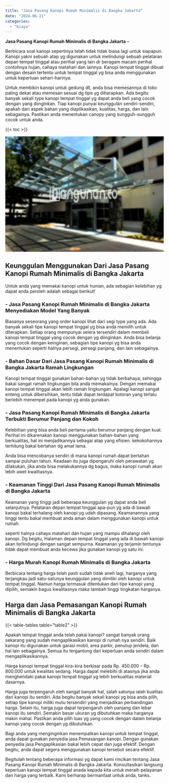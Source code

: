 ```yaml
---
title: "Jasa Pasang Kanopi Rumah Minimalis di Bangka Jakarta"
date: "2024-06-21"
categories: 
  - "biaya"
---
```


**Jasa Pasang Kanopi Rumah Minimalis di Bangka Jakarta** –

Berbicara soal kanopi sepertinya telah tidak tidak biasa lagi untuk siapapun. Kanopi yakni sebuah atap yg digunakan untuk melindungi sebuah pelataran depan tempat tinggal atau perihal yang lain dr beragam macam perihal contohnya hujan, cahaya matahari dan lainnya. Kanopi tempat tinggal dibuat dengan desain tertentu untuk tempat tinggal yg bisa anda menggunakan untuk keperluan sehari-harinya.

Untuk membikin kanopi untuk gedung dll, anda bisa memesannya di toko paling dekat atau memesan sesuai dg tipe yg diharapkan. Ada begitu banyak sekali type kanopi tempat tinggal yg dapat anda beli yang cocok dengan yang diinginkan. Tiap kanopi punyai keunggulan sendiri-sendiri, apakah dari aspek bahan yang diaplikasikan, kualitas, harga, dan lain sebagainya. Pastikan anda menentukan canopy yang sungguh-sungguh cocok untuk anda.

{{< toc >}}

![Jasa Pasang Kanopi Rumah Minimalis di Bangka Jakarta](/images/harga-kanopi-minimalis-32.png)

## Keunggulan Menggunakan Dari Jasa Pasang Kanopi Rumah Minimalis di Bangka Jakarta

Untuk anda yang memakai kanopi untuk hunian, ada sebagian kelebihan yg dapat anda peroleh adalah sebagai berikut!

### \- Jasa Pasang Kanopi Rumah Minimalis di Bangka Jakarta Menyediakan Model Yang Banyak

Biasanya seseorang yang order kanopi lihat dari segi type yang ada. Ada banyak sekali tipe kanopi tempat tinggal yg bisa anda memilih untuk diterapkan. Setiap orang mempunyai selera tersendiri dalam membeli kanopi tempat tinggal yang cocok dengan yg diinginkan. Anda bisa belanja yang cocok dengan keinginan, sebagian tipe kanopi yg bisa anda menentukan seperti halnya persegi, persegi panjang, dan lain sebagainya.

### \- Bahan Dasar Dari Jasa Pasang Kanopi Rumah Minimalis di Bangka Jakarta Ramah Lingkungan

Kanopi tempat tinggal gunakan bahan-bahan yg tidak berbahaya, sehingga bakal sangat ramah lingkungan bila anda memakainya. Dengan memakai kanopi tempat tinggal akan lebih ramah lingkungan. Apalagi kanopi sangat enteng untuk dibersihkan, tentu tidak dapat terdapat kotoran yang terlalu berlebih menempel pada kanopi yg anda gunakan.

### \- Jasa Pasang Kanopi Rumah Minimalis di Bangka Jakarta Terbukti Berumur Panjang dan Kokoh

Kelebihan yang bisa anda beli pertama yaitu berumur panjang dengan kuat. Perihal ini dikarenakan kanopi menggunakan bahan-bahan yang berkualitas, hal ini menjadikannya sebagai atap yang efisien. kekokohannya terhitung bakal bertahan dg amat lama.

Anda bisa mencobanya sendiri di mana kanopi rumah dapat bertahan sampai puluhan tahun. Keadaan itu juga dipengaruhi oleh perawatan yg dilakukan, jika anda bisa melakukannya dg bagus, maka kanopi rumah akan lebih awet kwalitasnya.

### \- Keamanan Tinggi Dari Jasa Pasang Kanopi Rumah Minimalis di Bangka Jakarta

Keamanan yang tinggi jadi beberapa keunggulan yg dapat anda beli selanjutnya. Pelataran depan tempat tinggal apa-pun yg ada di bawah kanopi bakal terhalang oleh kanopi yg udah dipasang. Keamanannya yang tinggi tentu bakal membuat anda aman dalam menggunakan kanopi untuk rumah.

seperti halnya cahaya matahari dan hujan yang mampu dihalangi oleh kanopi. Dg begitu, Halaman depan tempat tinggal yang ada di bawah kanopi akan terlindungi dengan sangat sempurna. Keamanan yg terjamin tentunya tidak dapat membuat anda kecewa jika gunakan kanopi yg satu ini.

### \- Harga Murah Kanopi Rumah Minimalis di Bangka Jakarta

Berbicara tentang harga telah pasti sudah tidak aneh lagi, harganya yang terjangkau jadi satu-satunya keunggulan yang dimiliki oleh kanopi untuk tempat tinggal. Namun harga termasuk ditentukan dari tipe kanopi yang dipilih, semakin bagus kwalitasnya maka tambah tinggi tingkatan harganya.

## Harga dan Jasa Pemasangan Kanopi Rumah Minimalis di Bangka Jakarta

{{< table-tables table="table2" >}}

Apakah tempat tinggal anda telah pakai kanopi? sangat banyak orang sekarang yang sudah mengaplikasikan kanopi di rumah nya sendiri. Baik kanopi itu digunakan untuk garasi mobil, area parkir, penutup jendela, dan hal lain sebagainya. Semua itu tergantung dari keperluan anda sendiri dalam mengaplikasikannya.

Harga kanopi tempat tinggal kira-kira berkisar pada Rp. 450.000 – Rp. 800.000 untuk kwalitas sedang. Harga dapat melebihi di atasnya jika anda menghendaki pakai kanopi tempat tinggal yg lebih berkualitas material dasarnya.

Harga juga terpengaruh oleh sangat banyak hal, salah satunya ialah kualitas dari kanopi itu sendiri. Ada begitu banyak sekali kanopi yg bisa anda pilih, setiap tipe kanopi miliki mutu tersendiri yang menjadikan perbandingan harga. Selain itu, harga juga dapat terpengaruh oleh panjang dan lebar kanopi itu sendiri. Semakin besar ukuran yg dibutuhkan maka harganya makin mahal. Pastikan anda pilih luas yg yang cocok dengan dalam belanja kanopi yang cocok dengan yg dibutuhkan.

Bagi anda yang menginginkan menempatkan kanopi untuk tempat tinggal, anda dapat gunakan penyedia jasa Pemasangan kanopi. Dengan gunakan penyedia jasa Pengaplikasian bakal lebih cepat dan juga efektif. Dengan begitu, anda dapat segera menggunakan kanopi tersebut secara efektif.

Begitulah tentang beberapa informasi yg dapat kami rincikan tentang Jasa Pasang Kanopi Rumah Minimalis di Bangka Jakarta. Konsultasikan langsung keperluan kanopi tempat tinggal anada kepada kita untuk meraih pelayanan dan harga yang terbaik. Kami berharap bermanfaat untuk anda, tanks.

